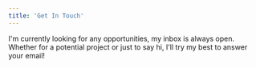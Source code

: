 ```yaml
---
title: 'Get In Touch'
---
```


 I'm  currently looking for any opportunities, my inbox is always open. Whether for a potential project or just to say hi, I'll try my best to answer your email!
